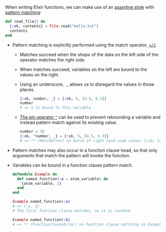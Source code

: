When writing Elixir functions, we can make use of an [assertive style][assertive-style] with [pattern matching][pattern-match-doc]:

```elixir
def read_file() do
  {:ok, contents} = File.read("hello.txt")
  contents
end
```

- Pattern matching is explicitly performed using the match operator, [`=/2`][match-op].

  - Matches succeed when the _shape_ of the data on the left side of the operator matches the right side.
  - When matches succeed, variables on the left are bound to the values on the right.
  - Using an underscore, `_`, allows us to disregard the values in those places.

    ```elixir
    {:ok, number, _} = {:ok, 5, [4.5, 6.3]}
    number
    # => 5 is bound to this variable
    ```

  - [The pin operator `^`][getting-started-pin-operator] can be used to prevent rebounding a variable and instead pattern match against its existing value.

    ```elixir
    number = 10
    {:ok, ^number, _} = {:ok, 5, [4.5, 6.3]}
    # => ** (MatchError) no match of right hand side value: {:ok, 5, [4.5, 6.3]}
    ```

- Pattern matches may also occur in a function clause head, so that only arguments that match the pattern will invoke the function.
- Variables can be bound in a function clause pattern match.

  ```elixir
  defmodule Example do
    def named_function(:a = atom_variable) do
      {atom_variable, 1}
    end
  end

  Example.named_function(:a)
  # => {:a, 1}
  # The first function clause matches, so it is invoked

  Example.named_function(:b)
  # => ** (FunctionClauseError) no function clause matching in Example.named_function/1
  ```

[assertive-style]: http://blog.plataformatec.com.br/2014/09/writing-assertive-code-with-elixir/
[pattern-match-doc]: https://elixir-lang.org/getting-started/pattern-matching.html
[match-op]: https://hexdocs.pm/elixir/Kernel.SpecialForms.html#=/2
[getting-started-pin-operator]: https://elixir-lang.org/getting-started/pattern-matching.html#the-pin-operator
